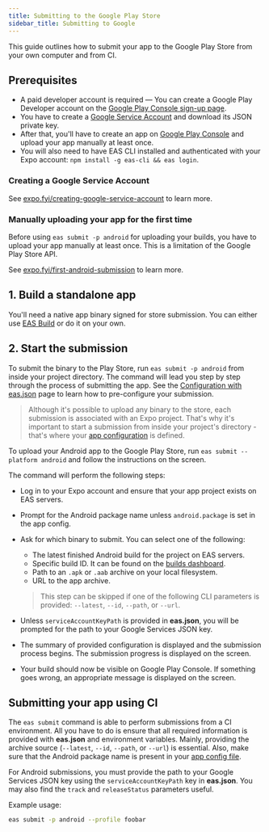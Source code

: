```yaml
---
title: Submitting to the Google Play Store
sidebar_title: Submitting to Google
---
```


This guide outlines how to submit your app to the Google Play Store from your own computer and from CI.

## Prerequisites

- A paid developer account is required &mdash; You can create a Google Play Developer account on the [Google Play Console sign-up page](https://play.google.com/apps/publish/signup/).
- You have to create a [Google Service Account](https://cloud.google.com/iam/docs/creating-managing-service-accounts) and download its JSON private key.
- After that, you'll have to create an app on [Google Play Console](https://play.google.com/apps/publish/) and upload your app manually at least once.
- You will also need to have EAS CLI installed and authenticated with your Expo account: `npm install -g eas-cli && eas login`.

### Creating a Google Service Account

See [expo.fyi/creating-google-service-account](https://expo.fyi/creating-google-service-account) to learn more.

### Manually uploading your app for the first time

Before using `eas submit -p android` for uploading your builds, you have to upload your app manually at least once. This is a limitation of the Google Play Store API.

See [expo.fyi/first-android-submission](https://expo.fyi/first-android-submission) to learn more.

## 1. Build a standalone app

You'll need a native app binary signed for store submission. You can either use [EAS Build](introduction.md) or do it on your own.

## 2. Start the submission

To submit the binary to the Play Store, run `eas submit -p android` from inside your project directory. The command will lead you step by step through the process of submitting the app. See the [Configuration with eas.json](./eas-json.md) page to learn how to pre-configure your submission.

> Although it's possible to upload any binary to the store, each submission is associated with an Expo project. That's why it's important to start a submission from inside your project's directory - that's where your [app configuration](../workflow/configuration.md) is defined.

To upload your Android app to the Google Play Store, run `eas submit --platform android` and follow the instructions on the screen.

The command will perform the following steps:

- Log in to your Expo account and ensure that your app project exists on EAS servers.
- Prompt for the Android package name unless `android.package` is set in the app config.
- Ask for which binary to submit. You can select one of the following:

  - The latest finished Android build for the project on EAS servers.
  - Specific build ID. It can be found on the [builds dashboard](https://expo.dev/builds).
  - Path to an `.apk` or `.aab` archive on your local filesystem.
  - URL to the app archive.

  > This step can be skipped if one of the following CLI parameters is provided: `--latest`, `--id`, `--path`, or `--url`.

- Unless `serviceAccountKeyPath` is provided in **eas.json**, you will be prompted for the path to your Google Services JSON key.
- The summary of provided configuration is displayed and the submission process begins. The submission progress is displayed on the screen.
- Your build should now be visible on Google Play Console. If something goes wrong, an appropriate message is displayed on the screen.

## Submitting your app using CI

The `eas submit` command is able to perform submissions from a CI environment. All you have to do is ensure that all required information is provided with **eas.json** and environment variables. Mainly, providing the archive source (`--latest`, `--id`, `--path`, or `--url`) is essential. Also, make sure that the Android package name is present in your [app config file](/workflow/configuration.md).

For Android submissions, you must provide the path to your Google Services JSON key using the `serviceAccountKeyPath` key in **eas.json**. You may also find the `track` and `releaseStatus` parameters useful.

Example usage:

```sh
eas submit -p android --profile foobar
```
